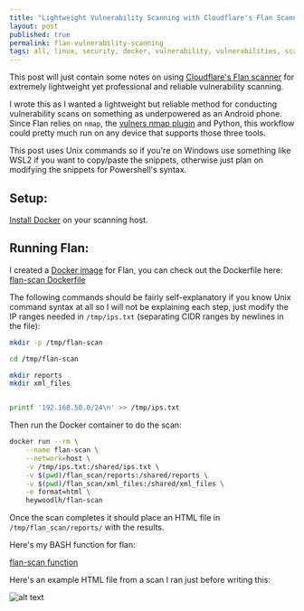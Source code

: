 ```yaml
---
title: "Lightweight Vulnerability Scanning with Cloudflare's Flan Scanner"
layout: post
published: true
permalink: flan-vulnerability-scanning
tags: all, linux, security, docker, vulnerability, vulnerabilities, scanning
---
```


This post will just contain some notes on using [Cloudflare's Flan scanner](https://github.com/cloudflare/flan) for extremely lightweight yet professional and reliable vulnerability scanning. 

I wrote this as I wanted a lightweight but reliable method for conducting vulnerability scans on something as underpowered as an Android phone. Since Flan relies on `nmap`, the [vulners nmap plugin](https://github.com/vulnersCom/nmap-vulners) and Python, this workflow could pretty much run on any device that supports those three tools.

This post uses Unix commands so if you're on Windows use something like WSL2 if you want to copy/paste the snippets, otherwise just plan on modifying the snippets for Powershell's syntax.

## Setup:

[Install Docker](https://docs.docker.com/get-docker/) on your scanning host.

## Running Flan:

I created a [Docker image](https://hub.docker.com/r/heywoodlh/flan-scan) for Flan, you can check out the Dockerfile here: [flan-scan Dockerfile](https://github.com/heywoodlh/dockerfiles/blob/master/flan-scan/Dockerfile)

The following commands should be fairly self-explanatory if you know Unix command syntax at all so I will not be explaining each step, just modify the IP ranges needed in `/tmp/ips.txt` (separating CIDR ranges by newlines in the file):

```bash
mkdir -p /tmp/flan-scan

cd /tmp/flan-scan

mkdir reports
mkdir xml_files


printf '192.168.50.0/24\n' >> /tmp/ips.txt
```

Then run the Docker container to do the scan:

```bash
docker run --rm \
	--name flan-scan \
	--network=host \
	-v /tmp/ips.txt:/shared/ips.txt \
	-v $(pwd)/flan_scan/reports:/shared/reports \
	-v $(pwd)/flan_scan/xml_files:/shared/xml_files \
	-e format=html \
	heywoodlh/flan-scan
```

Once the scan completes it should place an HTML file in `/tmp/flan_scan/reports/` with the results.

Here's my BASH function for flan:

[flan-scan function](https://github.com/heywoodlh/conf/blob/master/dotfiles/bash.d/docker#L135-L158)

Here's an example HTML file from a scan I ran just before writing this:

![alt text](https://git.sr.ht/\~heywoodlh/the-empire.systems/blob/master/images/flan-scan-results.png "Flan scan results")
